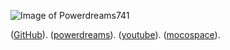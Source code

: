 ![Image of Powerdreams741](https://powerdreams741.martinmati131@gmail.com/images/powerdreams741.png)

([GitHub](https://github.com)).
([powerdreams](https://powerdreams741.github.io)).
([youtube](https://youtube.com)).
([mocospace](https://mocospace.com)).
